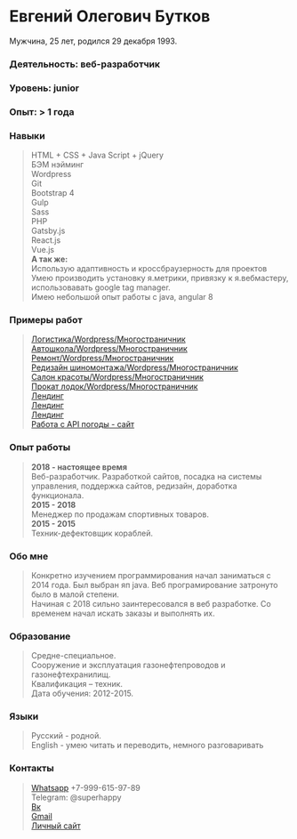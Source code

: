 # Евгений Олегович Бутков
Мужчина, 25 лет, родился 29 декабря 1993.  

### Деятельность: веб-разработчик  
### Уровень: junior   
### Опыт: > 1 года   

### Навыки
>HTML + CSS + Java Script + jQuery  
>БЭМ нэйминг  
>Wordpress  
>Git  
>Bootstrap 4   
>Gulp   
>Sass  
>PHP  
>Gatsby.js      
>React.js   
>Vue.js   
**А так же:**  
>Использую адаптивность и кроссбраузерность для проектов  
>Умею производить установку я.метрики, привязку к я.вебмастеру, использовавать google tag manager.  
>Имею небольшой опыт работы с java, angular 8  

### Примеры работ
>[Логистика/Wordpress/Многостраничник](http://atransdv.ru/)   
>[Автошкола/Wordpress/Многостраничник](http://autogrenada.ru/)   
>[Ремонт/Wordpress/Многостраничник](https://p-z-o.ru/remont-spectechniki)   
>[Редизайн шиномонтажа/Wordpress/Многостраничник](http://shinomontage24.ru/)   
>[Салон красоты/Wordpress/Многостраничник](http://montana-nails.ru/)     
>[Прокат лодок/Wordpress/Многостраничник](https://flyboats.ru/)   
>[Лендинг](https://webdiller.github.io/mars/)   
>[Лендинг](https://webdiller.github.io/fruits/)    
>[Лендинг](https://ornate-carving.com/)    
>[Работа с API погоды](https://github.com/webdiller/weather-app)[ - сайт](https://webdiller.github.io/weather-app/)    

### Опыт работы
>**2018 - настоящее время**  
> Веб-разработчик. Разработкой сайтов, посадка на системы управления, поддержка сайтов, редизайн, доработка функционала.    
>**2015 - 2018**  
> Менеджер по продажам спортивных товаров.  
>**2015 - 2015**  
> Техник-дефектовщик кораблей.

### Обо мне
> Конкретно изучением программирования начал заниматься с 2014 года. Был выбран яп java. Веб програмирование затронуто было в малой степени.  
> Начиная с 2018 сильно заинтересовался в веб разработке. Со временем начал искать заказы и выполнять их.

### Образование 
>Средне-специальное.  
>Сооружение и эксплуатация газонефтепроводов и газонефтехранилищ.  
>Квалификация – техник.  
>Дата обучения: 2012-2015.  

### Языки 
>Русский - родной.  
>English - умею читать и переводить, немного разговаривать

### Контакты 
>[Whatsapp](https://wa.me/79996159789) +7-999-615-97-89  
>Telegram: @superhappy  
>[Вк](https://vk.com/eugenefromrus)  
>[Gmail](mailto:eugenefromrus@gmail.com)  
>[Личный сайт](www.webdiller.ru)  

